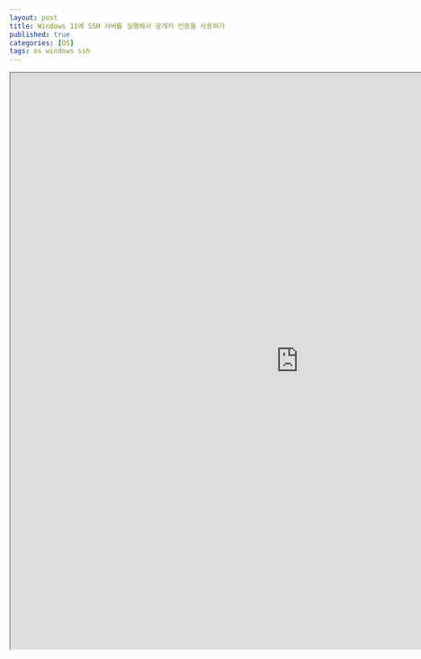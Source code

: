 ```yaml
---
layout: post
title: Windows 11에 SSH 서버를 실행해서 공개키 인증을 사용하기
published: true
categories: [OS]
tags: os windows ssh
---
```

<iframe width="1024" height="1024" src="https://docs.google.com/document/d/e/2PACX-1vRAg-QGUlQSgUdljePzBdRFHmJ0aM02MeLByVLHs9cCbUlVnCZ0gBnK21kXVnTOu1sYv6I-Rs6T1orS/pub?embedded=true"></iframe>  
    
